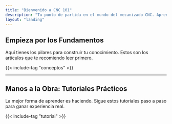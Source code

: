 ```yaml
---
title: "Bienvenido a CNC 101"
description: "Tu punto de partida en el mundo del mecanizado CNC. Aprende, crea y domina."
layout: "landing"
---
```


## Empieza por los Fundamentos
Aquí tienes los pilares para construir tu conocimiento. Estos son los artículos que te recomiendo leer primero.

{{< include-tag "conceptos" >}}

---

## Manos a la Obra: Tutoriales Prácticos
La mejor forma de aprender es haciendo. Sigue estos tutoriales paso a paso para ganar experiencia real.

{{< include-tag "tutorial" >}}
